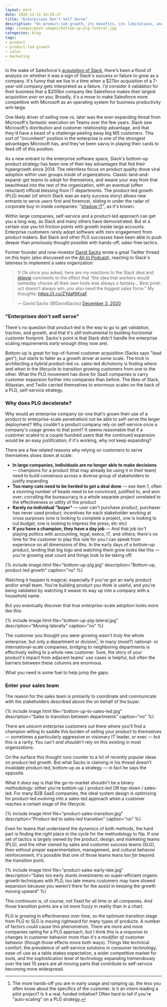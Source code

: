 ```yaml
---
layout: post
date: 2020-12-11 14:28:37
title: "Enterprises Don't Self Serve"
description: "On product-led growth, its benefits, its limitations, and when to transition to sales-led tactics."
img: /images/post-images/bottom-up-plg-lateral.jpg
categories: blog
tags:
- product
- product-led growth
- sales
- marketing
---
```


In the wake of Salesforce's [acquisition of Slack](https://techcrunch.com/2020/12/01/salesforce-buys-slack/ "Salesforce Acquires Slack"), there's been a flood of analysis on whether it was a sign of Slack's success or failure to grow as a company. It's funny that we live in a time when a $27bn acquisition of a 7-year-old company gets interpreted as a failure. I'd consider it validation for their business that a $200bn company like Salesforce makes their largest acquisition _ever_ on you. Broadly, it's a move to make Salesforce more competitive with Microsoft as an operating system for business productivity writ-large.

One likely driver of selling now vs. later was the ever-expanding threat from Microsoft's fantastic execution on Teams over the few years. Slack saw Microsoft's distribution and customer relationship advantage, and that they'd have a beast of a challenge peeling away big MS customers. This sort of "incumbent" position in the enterprise is one of the strongest advantages Microsoft has, and they've been savvy in playing their cards to feed off of this position.

As a new entrant to the enterprise software space, Slack's bottom-up product strategy has been one of their key advantages that fed their hypergrowth since 2014. The relentless focus on product quality drove viral adoption within user groups _inside_ of organizations. Classic land-and-expand: get teams to adopt for themselves, and weave your way from that beachhead into the rest of the organization, with an eventual (often reluctant) official blessing from IT departments. The product-led growth (PLG) model (of which Slack was an early success story) allows new entrants to serve _users_ first and foremost, sliding in under the radar of corporate buy-in inside companies: "[shadow IT](https://en.wikipedia.org/wiki/Shadow_IT "Shadow IT")", as it's known.

Within large companies, self-service and a product-led approach can get you a long way, as Slack and many others have demonstrated. But at a certain size you hit friction points with growth inside large accounts. Enterprise customers rarely adopt software with zero engagement from product makers. But Slack and other PLG successes have been able to push deeper than previously thought possible with hands-off, sales-free tactics.

Former founder and now-investor [David Sacks](https://www.craftventures.com/team/david-sacks "David Sacks") wrote a great Twitter thread on this topic (also discussed on the [All-In Podcast](https://youtu.be/xPCA5fZ6cjY?t=437 "All-In Podcast")), reacting to Slack's lateness to implement a sales organization:

<blockquote class="twitter-tweet tw-align-center"><p lang="en" dir="ltr">1/ Ok since you asked, here are my reactions to the Slack deal and <a href="https://twitter.com/levie?ref_src=twsrc%5Etfw">@levie</a> comments to the effect that “the idea that workers would someday choose all their own tools was always a fantasy... Best product doesn’t always win, you also need the biggest sales force.” My thoughts: <a href="https://t.co/ZYdaf9XvaF">https://t.co/ZYdaf9XvaF</a></p>&mdash; David Sacks (@DavidSacks) <a href="https://twitter.com/DavidSacks/status/1334593740174815232?ref_src=twsrc%5Etfw">December 3, 2020</a></blockquote> <script async src="https://platform.twitter.com/widgets.js" charset="utf-8"></script>

### "Enterprises don't self serve"

There's no question that product-led is the way to go to get validation, traction, and growth, and that it's _still_ instrumental to building horizontal customer footprint. Sacks's point is that Slack didn't handle the enterprise scaling requirements _early_ enough (they now are).

Bottom-up is great for top-of-funnel customer acquisition (Sacks says "lead gen"), but starts to falter as a growth driver at some scale. The trick in architecting a hybrid product-led vs. sales-led dichotomy is finding _where and when_ in the lifecycle to transition growing customers from one to the other. What the PLG movement has done for SaaS companies is carry customer expansion further into companies than before. The likes of Slack, Atlassian, and Twilio carried themselves to enormous scales on the back of a PLG, self-service strategy.

### Why does PLG decelerate?

Why would an enterprise company (or one that's grown their use of a product to enterprise-scale penetration) not be able to self-serve the larger deployment? Why couldn't a product company rely on self-service once a company's usage grows to that point? It seems reasonable that if a customer scaled to a couple hundred users that the continued expansion would be an easy justification; if it's working, why not keep expanding?

There are a few related reasons why relying on customers to serve themselves slows down at scale:

* **In large companies, individuals are no longer able to make decisions** — champions for a product (that may already be using it in their team) need to build consensus across a diverse group of stakeholders to justify expanding
* **Too many cats need to be herded to get a deal done** — see item 1, often a stunning number of heads need to be convinced, justified to, and won over; corralling the bureaucracy is a whole separate project unrelated to the effectiveness or utility of the product
* **Rarely no individual "buyer"** — user can't purchase product, purchaser has never used product; incentives for each stakeholder working at cross purposes (one is looking to complete a project, one is looking to cut budget, one is looking to impress the press, etc etc)
* **If you have a champion, they have a day job** — And that job _isn't_ playing politics with accounting, legal, execs, IT, and others; there's no time for the customer to play this role for you
I can speak from experience on all dimensions of this. In the early days of a bottom-up product, landing that big logo and watching them grow looks like this — you're growing seat count and things look to be taking off:

{% include image.html file="bottom-up-plg.jpg" description="Bottom-up, product-led growth" caption="no" %}

Watching it happen is magical, especially if you've got an early product and/or small team. You're building product you think is useful, and you're being validated by watching it weave its way up into a company with a household name.

But you eventually discover that true _enterprise_-scale adoption looks more like this:

{% include image.html file="bottom-up-plg-lateral.jpg" description="Moving laterally" caption="no" %}

The customer you thought you were growing wasn't _truly_ the whole enterprise, but only a department or division[^self-service]. In many (most?) national- or international-scale companies, bridging to neighboring departments is effectively selling to a whole new customer. Sure, the story of your product's impact from adjacent teams' use cases is helpful, but often the barriers between these columns are enormous.

What you need is some fuel to help jump the gaps.

### Enter your sales team

The reason for the sales team is primarily to coordinate and communicate with the stakeholders described above the on behalf of the buyer.

{% include image.html file="bottom-up-to-sales-led.jpg" description="Sales to transition between departments" caption="no" %}

There are unicorn enterprise customers out there where you'll find a champion willing to saddle this burden of selling your product to themselves — sometimes a particularly aggressive or visionary IT leader, or exec — but this is a rarity. You can't _and shouldn't_ rely on this existing in most organizations.

On the surface this thought runs counter to a lot of recently popular ideas on product-led growth. But what Sacks is claiming in his thread doesn't invalidate product-led, bottom-up as a strategy — in fact he says the opposite.

What it _does_ say is that the go-to-market shouldn't be a binary methodology: either you're bottom-up / product-led OR top-down / sales-led. For many B2B SaaS companies, the ideal system design is optimizing for product-led _evolving into_ a sales-led approach when a customer reaches a certain stage of the lifecycle.

{% include image.html file="product-sales-transition.jpg" description="Product-led to sales-led transition" caption="no" %}

Even for teams that understand the dynamics of both methods, the hard part is finding the _right_ place in the cycle for the methodology to flip. If one set of tactics is largely owned by the product, design, and marketing teams (PLG), and the other owned by sales and customer success teams (SLG), then without proper experimentation, management, and cultural behavior reinforcement, it's possible that one of those teams leans _too far_ beyond the transition point.

{% include image.html file="product-sales-early-late.jpg" description="Sales too early stunts investments on super-efficient organic growth techniques with PLG; too late means customers may have slowed expansion because you weren't there for the assist in keeping the growth moving upward" %}

This continuum is, of course, not fixed for all time or all companies. And those transition points are a lot more fuzzy in reality than in a chart.

PLG is growing in effectiveness over time, so the optimum transition stage from PLG to SLG is moving rightward for many types of products. A number of factors could cause this phenomenon. There are more and more companies opting for a PLG approach, but I think this is a _response to_ changes in customer behavior more than it's a _modifier of_ customer behavior (though those effects move both ways). Things like technical comfort, the prevalence of self-service solutions in consumer technology, ease-of-use as a table stakes expectation, a wider competitive market for tools, and the sophistication level of technology expanding tremendously over the last 10 years are all moving parts that contribute to self-service becoming more widespread.

[^self-service]: The more hands-off you are in early usage and ramping up, the less you often know about the specifics of the customer. Is it an intern leading a pilot project? Is it a real, funded initiative? Often hard to tell if you're "auto-scaling" on a PLG strategy.
